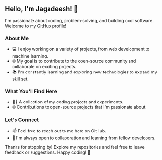 ## Hello, I'm Jagadeesh! 👋

I'm passionate about coding, problem-solving, and building cool software. Welcome to my GitHub profile!

### About Me

- 💻 I enjoy working on a variety of projects, from web development to machine learning.
- 🌐 My goal is to contribute to the open-source community and collaborate on exciting projects.
- 📚 I'm constantly learning and exploring new technologies to expand my skill set.

### What You'll Find Here

- 🧑‍💻 A collection of my coding projects and experiments.
- 🌐 Contributions to open-source projects that I'm passionate about.

### Let's Connect

- 📫 Feel free to reach out to me here on GitHub.
- 📢 I'm always open to collaboration and learning from fellow developers.

Thanks for stopping by! Explore my repositories and feel free to leave feedback or suggestions. Happy coding! 🚀

